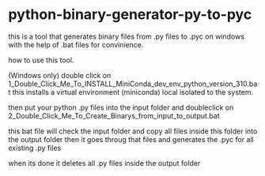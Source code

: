 # python-binary-generator-py-to-pyc
this is a tool that generates binary files from .py files to .pyc on windows with the help of .bat files for convinience.


how to use this tool.

(Windows only)
double click on 
1_Double_Click_Me_To_INSTALL_MiniConda_dev_env_python_version_310.bat
this installs a virtual environment (miniconda) local isolated to the system.

then put your python .py files into the input folder and doubleclick 
on 
2_Double_Click_Me_To_Create_Binarys_from_input_to_output.bat

this bat file will check the input folder and copy all files inside this folder
into the output folder
then it goes throug that files and generates the .pyc for all existing .py files

when its done it deletes all .py files inside the output folder
